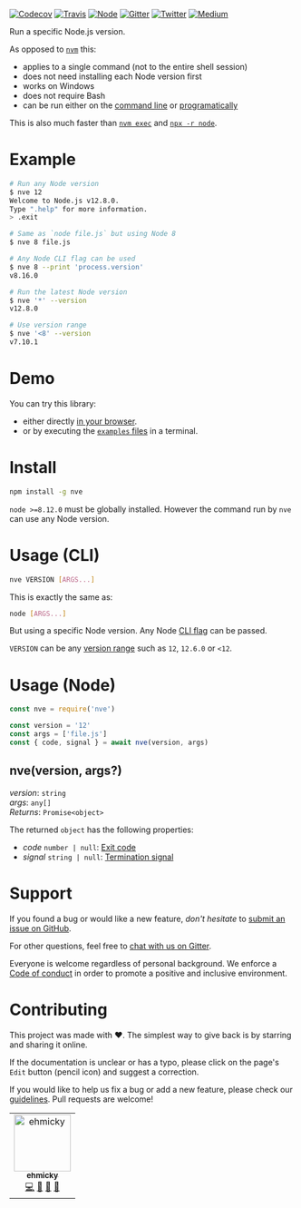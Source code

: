 [![Codecov](https://img.shields.io/codecov/c/github/ehmicky/nve.svg?label=tested&logo=codecov)](https://codecov.io/gh/ehmicky/nve)
[![Travis](https://img.shields.io/badge/cross-platform-4cc61e.svg?logo=travis)](https://travis-ci.org/ehmicky/nve)
[![Node](https://img.shields.io/node/v/nve.svg?logo=node.js)](https://www.npmjs.com/package/nve)
[![Gitter](https://img.shields.io/gitter/room/ehmicky/nve.svg?logo=gitter)](https://gitter.im/ehmicky/nve)
[![Twitter](https://img.shields.io/badge/%E2%80%8B-twitter-4cc61e.svg?logo=twitter)](https://twitter.com/intent/follow?screen_name=ehmicky)
[![Medium](https://img.shields.io/badge/%E2%80%8B-medium-4cc61e.svg?logo=medium)](https://medium.com/@ehmicky)

Run a specific Node.js version.

As opposed to [`nvm`](https://github.com/nvm-sh/nvm) this:

- applies to a single command (not to the entire shell session)
- does not need installing each Node version first
- works on Windows
- does not require Bash
- can be run either on the [command line](#usage-cli) or
  [programatically](#usage-node)

This is also much faster than [`nvm exec`](https://github.com/nvm-sh/nvm) and
[`npx -r node`](https://github.com/aredridel/node-bin-gen).

# Example

```bash
# Run any Node version
$ nve 12
Welcome to Node.js v12.8.0.
Type ".help" for more information.
> .exit

# Same as `node file.js` but using Node 8
$ nve 8 file.js

# Any Node CLI flag can be used
$ nve 8 --print 'process.version'
v8.16.0

# Run the latest Node version
$ nve '*' --version
v12.8.0

# Use version range
$ nve '<8' --version
v7.10.1
```

# Demo

You can try this library:

- either directly [in your browser](https://repl.it/@ehmicky/nve).
- or by executing the [`examples` files](examples/README.md) in a terminal.

# Install

```bash
npm install -g nve
```

`node >=8.12.0` must be globally installed. However the command run by `nve` can
use any Node version.

# Usage (CLI)

```bash
nve VERSION [ARGS...]
```

This is exactly the same as:

```bash
node [ARGS...]
```

But using a specific Node version. Any Node
[CLI flag](https://nodejs.org/api/cli.html) can be passed.

`VERSION` can be any [version range](https://github.com/npm/node-semver) such as
`12`, `12.6.0` or `<12`.

# Usage (Node)

```js
const nve = require('nve')

const version = '12'
const args = ['file.js']
const { code, signal } = await nve(version, args)
```

## nve(version, args?)

_version_: `string`<br> _args_: `any[]`<br> _Returns_: `Promise<object>`

The returned `object` has the following properties:

- _code_ `number | null`:
  [Exit code](https://nodejs.org/api/child_process.html#child_process_event_exit)
- _signal_ `string | null`:
  [Termination signal](https://nodejs.org/api/child_process.html#child_process_event_exit)

# Support

If you found a bug or would like a new feature, _don't hesitate_ to
[submit an issue on GitHub](../../issues).

For other questions, feel free to
[chat with us on Gitter](https://gitter.im/ehmicky/nve).

Everyone is welcome regardless of personal background. We enforce a
[Code of conduct](CODE_OF_CONDUCT.md) in order to promote a positive and
inclusive environment.

# Contributing

This project was made with ❤️. The simplest way to give back is by starring and
sharing it online.

If the documentation is unclear or has a typo, please click on the page's `Edit`
button (pencil icon) and suggest a correction.

If you would like to help us fix a bug or add a new feature, please check our
[guidelines](CONTRIBUTING.md). Pull requests are welcome!

<!-- Thanks go to our wonderful contributors: -->

<!-- ALL-CONTRIBUTORS-LIST:START -->
<!-- prettier-ignore -->
<table><tr><td align="center"><a href="https://twitter.com/ehmicky"><img src="https://avatars2.githubusercontent.com/u/8136211?v=4" width="100px;" alt="ehmicky"/><br /><sub><b>ehmicky</b></sub></a><br /><a href="https://github.com/ehmicky/nve/commits?author=ehmicky" title="Code">💻</a> <a href="#design-ehmicky" title="Design">🎨</a> <a href="#ideas-ehmicky" title="Ideas, Planning, & Feedback">🤔</a> <a href="https://github.com/ehmicky/nve/commits?author=ehmicky" title="Documentation">📖</a></td></tr></table>

<!-- ALL-CONTRIBUTORS-LIST:END -->
